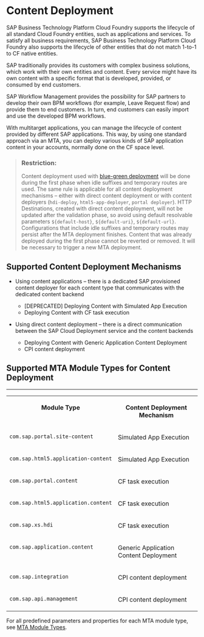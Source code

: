 <!-- loio68d0da84bc1e4cfcadd8a24141dadac6 -->

# Content Deployment

SAP Business Technology Platform Cloud Foundry supports the lifecycle of all standard Cloud Foundry entities, such as applications and services. To satisfy all business requirements, SAP Business Technology Platform Cloud Foundry also supports the lifecycle of other entities that do not match 1-to-1 to CF native entities.

SAP traditionally provides its customers with complex business solutions, which work with their own entities and content. Every service might have its own content with a specific format that is developed, provided, or consumed by end customers.

SAP Workflow Management provides the possibility for SAP partners to develop their own BPM workflows \(for example, Leave Request flow\) and provide them to end customers. In turn, end customers can easily import and use the developed BPM workflows.

With multitarget applications, you can manage the lifecycle of content provided by different SAP applications. This way, by using one standard approach via an MTA, you can deploy various kinds of SAP application content in your accounts, normally done on the CF space level.

> ### Restriction:  
> Content deployment used with [blue-green deployment](https://help.sap.com/docs/btp/sap-business-technology-platform/blue-green-deployment-of-multitarget-applications) will be done during the first phase when idle suffixes and temporary routes are used. The same rule is applicable for all content deployment mechanisms – either with direct content deployment or with content deployers \(`hdi-deploy`, `html5-app-deployer`, `portal deployer`\). HTTP Destinations, created with direct content deployment, will not be updated after the validation phase, so avoid using default resolvable parameters `${default-host}`, `${default-uri}`, `${default-url}`. Configurations that include idle suffixes and temporary routes may persist after the MTA deployment finishes. Content that was already deployed during the first phase cannot be reverted or removed. It will be necessary to trigger a new MTA deployment.



<a name="loio68d0da84bc1e4cfcadd8a24141dadac6__section_c2r_1w3_wxb"/>

## Supported Content Deployment Mechanisms

-   Using content applications – there is a dedicated SAP provisioned content deployer for each content type that communicates with the dedicated content backend
    -   \[DEPRECATED\] Deploying Content with Simulated App Execution
    -   Deploying Content with CF task execution

-   Using direct content deployment – there is a direct communication between the SAP Cloud Deployment service and the content backends
    -   Deploying Content with Generic Application Content Deployment
    -   CPI content deployment




<a name="loio68d0da84bc1e4cfcadd8a24141dadac6__section_kxw_kw3_wxb"/>

## Supported MTA Module Types for Content Deployment

****


<table>
<tr>
<th valign="top">

Module Type

</th>
<th valign="top">

Content Deployment Mechanism

</th>
</tr>
<tr>
<td valign="top">

`com.sap.portal.site-content`

</td>
<td valign="top">

Simulated App Execution

</td>
</tr>
<tr>
<td valign="top">

`com.sap.html5.application-content`

</td>
<td valign="top">

Simulated App Execution

</td>
</tr>
<tr>
<td valign="top">

`com.sap.portal.content`

</td>
<td valign="top">

CF task execution

</td>
</tr>
<tr>
<td valign="top">

`com.sap.html5.application.content`

</td>
<td valign="top">

CF task execution

</td>
</tr>
<tr>
<td valign="top">

`com.sap.xs.hdi`

</td>
<td valign="top">

CF task execution

</td>
</tr>
<tr>
<td valign="top">

`com.sap.application.content`

</td>
<td valign="top">

Generic Application Content Deployment

</td>
</tr>
<tr>
<td valign="top">

`com.sap.integration`

</td>
<td valign="top">

CPI content deployment

</td>
</tr>
<tr>
<td valign="top">

`com.sap.api.management`

</td>
<td valign="top">

CPI content deployment

</td>
</tr>
</table>

For all predefined parameters and properties for each MTA module type, see [MTA Module Types](modules-177d34d.md#loio177d34d45e3d4fd99f4eeeffc5814cf1__section_mtaModuleTypes).

